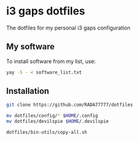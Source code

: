 # i3 gaps dotfiles

The dotfiles for my personal i3 gaps configuration

## My software

To install software from my list, use:

```bash
yay -S - < software_list.txt
```

## Installation

```bash
git clone https://github.com/RADA77777/dotfiles

mv dotfiles/config/* $HOME/.config
mv dotfiles/devilspie $HOME/.devilspie

dotfiles/bin-utils/copy-all.sh
```
